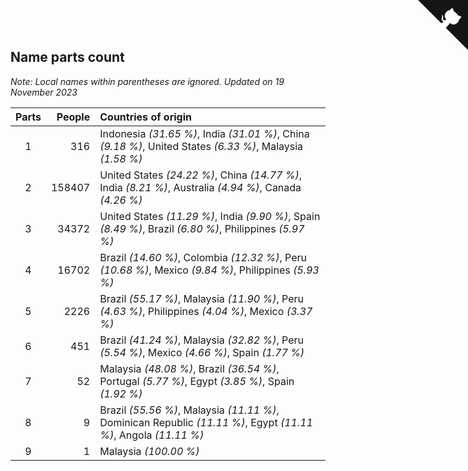## Name parts count

*Note: Local names within parentheses are ignored.*
*Updated on 19 November 2023*

| Parts | People | Countries of origin |
| :--: | ---: | :--- |
| 1 | 316 | Indonesia *(31.65 %)*, India *(31.01 %)*, China *(9.18 %)*, United States *(6.33 %)*, Malaysia *(1.58 %)* |
| 2 | 158407 | United States *(24.22 %)*, China *(14.77 %)*, India *(8.21 %)*, Australia *(4.94 %)*, Canada *(4.26 %)* |
| 3 | 34372 | United States *(11.29 %)*, India *(9.90 %)*, Spain *(8.49 %)*, Brazil *(6.80 %)*, Philippines *(5.97 %)* |
| 4 | 16702 | Brazil *(14.60 %)*, Colombia *(12.32 %)*, Peru *(10.68 %)*, Mexico *(9.84 %)*, Philippines *(5.93 %)* |
| 5 | 2226 | Brazil *(55.17 %)*, Malaysia *(11.90 %)*, Peru *(4.63 %)*, Philippines *(4.04 %)*, Mexico *(3.37 %)* |
| 6 | 451 | Brazil *(41.24 %)*, Malaysia *(32.82 %)*, Peru *(5.54 %)*, Mexico *(4.66 %)*, Spain *(1.77 %)* |
| 7 | 52 | Malaysia *(48.08 %)*, Brazil *(36.54 %)*, Portugal *(5.77 %)*, Egypt *(3.85 %)*, Spain *(1.92 %)* |
| 8 | 9 | Brazil *(55.56 %)*, Malaysia *(11.11 %)*, Dominican Republic *(11.11 %)*, Egypt *(11.11 %)*, Angola *(11.11 %)* |
| 9 | 1 | Malaysia *(100.00 %)* |


<a href="https://github.com/JustinTimeCuber/wca_statistics" class="github-corner" aria-label="View source on Github"><svg width="80" height="80" viewBox="0 0 250 250" style="fill:#151513; color:#fff; position: absolute; top: 0; border: 0; right: 0;" aria-hidden="true"><path d="M0,0 L115,115 L130,115 L142,142 L250,250 L250,0 Z"></path><path d="M128.3,109.0 C113.8,99.7 119.0,89.6 119.0,89.6 C122.0,82.7 120.5,78.6 120.5,78.6 C119.2,72.0 123.4,76.3 123.4,76.3 C127.3,80.9 125.5,87.3 125.5,87.3 C122.9,97.6 130.6,101.9 134.4,103.2" fill="currentColor" style="transform-origin: 130px 106px;" class="octo-arm"></path><path d="M115.0,115.0 C114.9,115.1 118.7,116.5 119.8,115.4 L133.7,101.6 C136.9,99.2 139.9,98.4 142.2,98.6 C133.8,88.0 127.5,74.4 143.8,58.0 C148.5,53.4 154.0,51.2 159.7,51.0 C160.3,49.4 163.2,43.6 171.4,40.1 C171.4,40.1 176.1,42.5 178.8,56.2 C183.1,58.6 187.2,61.8 190.9,65.4 C194.5,69.0 197.7,73.2 200.1,77.6 C213.8,80.2 216.3,84.9 216.3,84.9 C212.7,93.1 206.9,96.0 205.4,96.6 C205.1,102.4 203.0,107.8 198.3,112.5 C181.9,128.9 168.3,122.5 157.7,114.1 C157.9,116.9 156.7,120.9 152.7,124.9 L141.0,136.5 C139.8,137.7 141.6,141.9 141.8,141.8 Z" fill="currentColor" class="octo-body"></path></svg></a><style>.github-corner:hover .octo-arm{animation:octocat-wave 560ms ease-in-out}@keyframes octocat-wave{0%,100%{transform:rotate(0)}20%,60%{transform:rotate(-25deg)}40%,80%{transform:rotate(10deg)}}@media (max-width:500px){.github-corner:hover .octo-arm{animation:none}.github-corner .octo-arm{animation:octocat-wave 560ms ease-in-out}}</style>
